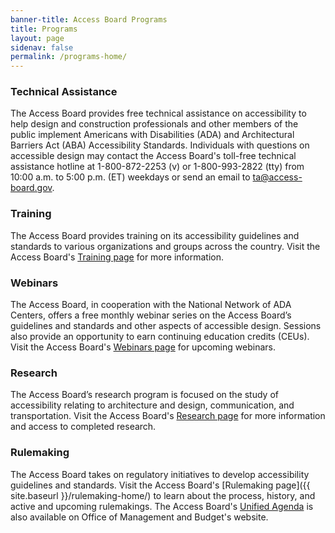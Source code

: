 ```yaml
---
banner-title: Access Board Programs
title: Programs
layout: page
sidenav: false
permalink: /programs-home/
---
```


### Technical Assistance

The Access Board provides free technical assistance on accessibility to help design and construction professionals and other members of the public implement Americans with Disabilities (ADA) and Architectural Barriers Act (ABA) Accessibility Standards. Individuals with questions on accessible design may contact the Access Board's toll-free technical assistance hotline at 1-800-872-2253 (v) or 1-800-993-2822 (tty) from 10:00 a.m. to 5:00 p.m. (ET) weekdays or send an email to <ta@access-board.gov>.

### Training

The Access Board provides training on its accessibility guidelines and standards to various organizations and groups across the country. Visit the Access Board's [Training page](https://www.access-board.gov/webinars/training.html) for more information.

### Webinars

The Access Board, in cooperation with the National Network of ADA Centers, offers a free monthly webinar series on the Access Board’s guidelines and standards and other aspects of accessible design. Sessions also provide an opportunity to earn continuing education credits (CEUs). Visit the Access Board's [Webinars page](https://www.access-board.gov/webinars/) for upcoming webinars.

### Research

The Access Board’s research program is focused on the study of accessibility relating to architecture and design, communication, and transportation. Visit the Access Board's [Research page](https://www.access-board.gov/research/) for more information and access to completed research.

### Rulemaking

The Access Board takes on regulatory initiatives to develop accessibility guidelines and standards. Visit the Access Board's [Rulemaking page]({{ site.baseurl }}/rulemaking-home/) to learn about the process, history, and active and upcoming rulemakings. The Access Board's [Unified Agenda](https://www.reginfo.gov/public/do/eAgendaMain?operation=OPERATION_GET_AGENCY_RULE_LIST&currentPub=true&agencyCode=&showStage=active&agencyCd=3014&csrf_token=4477D73C38800DD64CF55ADB1768D8D45A731BE31E15AB2A267391786B5743BB6B29078DCC57BFFFD1D816392F7FE84DBA51) is also available on Office of Management and Budget's website.

